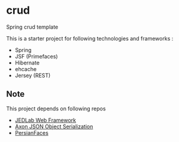 # crud
Spring crud template

This is a starter project  for following technologies and frameworks :

* Spring
* JSF (Primefaces)
* Hibernate
* ehcache
* Jersey (REST)

## Note

This project depends on following repos

* [JEDLab Web Framework](https://github.com/jedlab/openpm/tree/master/webappframework)
* [Axon JSON Object Serialization](https://github.com/omidp/axon)
* [PersianFaces](https://github.com/omidp/pfaces)


